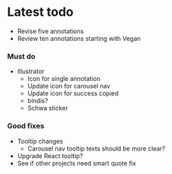 # Latest todo
* Revise five annotations
* Review ten annotations starting with Vegan

### Must do
* Illustrator
    * Icon for single annotation
    * Update icon for carousel nav
    * Update icon for success copied
    * bindis?
    * Schwa sticker

### Good fixes
* Tooltip changes
    * Carousel nav tooltip texts should be more clear?
* Upgrade React tooltip?
* See if other projects need smart quote fix